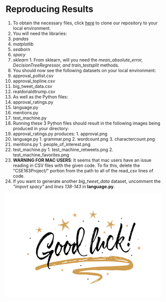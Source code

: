 # Reproducing Results
1. To obtain the necessary files, click [here](https://github.com/jzli23/CSE163Project) to clone our repository to your local environment.
2. You will need the libraries:
  1. _pandas_
  2. _matplotlib_
  3. _seaborn_
  4. _spacy_
  5. _sklearn_
    1. From sklearn, will you need the _mean_absolute_error, DecisionTreeRegressor, and train_testsplit_ methods.
3. You should now see the following datasets on your local environment:
  1. approval_pollist.csv
  2. approval_topline.csv
  3. big_tweet_data.csv
  4. realdonaldtrump.csv
4. As well as the Python files:
  1. approval_ratings.py
  2. language.py
  3. mentions.py
  4. test_machine.py
5. Running these 3 Python files should result in the following images being produced in your directory:
  1. approval_ratings.py produces:
    1. approval.png
  2. language.py
    1. grammar.png
    2. wordcount.png
    3. charactercount.png
  3. mentions.py
    1. people_of_interest.png
  4. test_machine.py
    1. test_machine_retweets.png
    2. test_machine_favorites.png
6. **WARNING FOR MAC USERS**: It seems that mac users have an issue reading in CSV files with the given code. To fix this, delete the "CSE163Project/" portion from the path to all of the read_csv lines of code.
7. If you want to generate another _big_tweet_data_ dataset, uncomment the _"import spacy"_ and _lines 138-143_ in **language.py**.


![Good Luck Image](/Good_luck.jpg)
